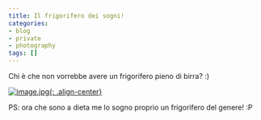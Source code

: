 ```yaml
---
title: Il frigorifero dei sogni!
categories:
- blog
- private
- photography
tags: []
---
```

Chi è che non vorrebbe avere un frigorifero pieno di birra? :)  

[![image.jpg]({{site.url}}/images/image.jpg){: .align-center}]({{site.url}}/images/image.jpg "image.jpg" )

  
PS: ora che sono a dieta me lo sogno proprio un frigorifero del genere! :P

